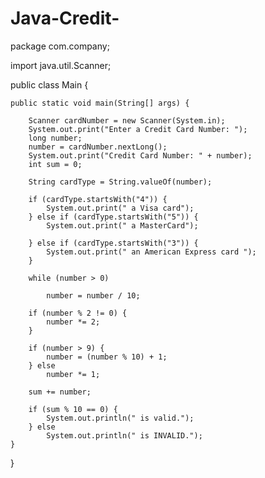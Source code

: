 # Java-Credit-


package com.company;

import java.util.Scanner;

public class Main {

    public static void main(String[] args) {

        Scanner cardNumber = new Scanner(System.in);
        System.out.print("Enter a Credit Card Number: ");
        long number;
        number = cardNumber.nextLong();
        System.out.print("Credit Card Number: " + number);
        int sum = 0;

        String cardType = String.valueOf(number);

        if (cardType.startsWith("4")) {
            System.out.print(" a Visa card");
        } else if (cardType.startsWith("5")) {
            System.out.print(" a MasterCard");

        } else if (cardType.startsWith("3")) {
            System.out.print(" an American Express card ");
        }

        while (number > 0)

            number = number / 10;

        if (number % 2 != 0) {
            number *= 2;
        }

        if (number > 9) {
            number = (number % 10) + 1;
        } else
            number *= 1;

        sum += number;

        if (sum % 10 == 0) {
            System.out.println(" is valid.");
        } else
            System.out.println(" is INVALID.");
    }
}

